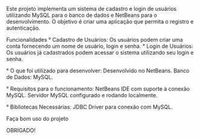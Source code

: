 Este projeto implementa um sistema de cadastro e login de usuários utilizando MySQL para o banco de dados e NetBeans para o desenvolvimento. 
O objetivo é criar uma aplicação que permita o registro e autenticação.

Funcionalidades
° Cadastro de Usuários: Os usuários podem criar uma conta fornecendo um nome de usuário, login e senha.
° Login de Usuários: Os usuários já cadastrados podem acessar o sistema utilizando seu login e senha.

° O que foi utilizado para desenvolver:
Desenvolvido no NetBeans.
Banco de Dados: MySQL.

° Requisitos para o funcionamento:
NetBeans IDE com suporte à conexão MySQL.
Servidor MySQL configurado e rodando localmente.

° Bibliotecas Necessárias:
JDBC Driver para conexão com MySQL.

Faça bom uso do projeto 

OBRIGADO!
